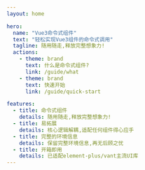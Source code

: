 ```yaml
---
layout: home

hero:
  name: "Vue3命令式组件"
  text: "轻松实现Vue3组件的命令式调用"
  tagline: 随用随走,释放完整想象力!
  actions:
    - theme: brand
      text: 什么是命令式组件?
      link: /guide/what
    - theme: brand
      text: 快速开始
      link: /guide/quick-start

features:
  - title: 命令式组件
    details: 随用随走,释放完整想象力!
  - title: 易拓展
    details: 核心逻辑解耦,适配任何组件得心应手
  - title: 完整的环境信息
    details: 保留完整环境信息,再无后顾之忧
  - title: 开箱即用
    details: 已适配element-plus/vant主流UI库
---
```


